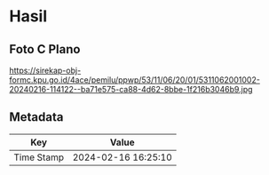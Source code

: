 # Hasil

## Foto C Plano

https://sirekap-obj-formc.kpu.go.id/4ace/pemilu/ppwp/53/11/06/20/01/5311062001002-20240216-114122--ba71e575-ca88-4d62-8bbe-1f216b3046b9.jpg


## Metadata

| Key        | Value               |
| ---------- | ------------------- |
| Time Stamp | 2024-02-16 16:25:10 |



